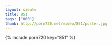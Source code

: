 ```yaml
--- 
layout: sieutv
title: 851
tags: ["000"]
thumb: http://porn720.net/video/851/poster.jpg
---
```

{% include porn720 key="851" %} 
